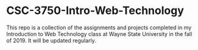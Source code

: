 # CSC-3750-Intro-Web-Technology
This repo is a collection of the assignments and projects completed in my Introduction to Web Technology class at Wayne State University in the fall of 2019. It will be updated regularly.
